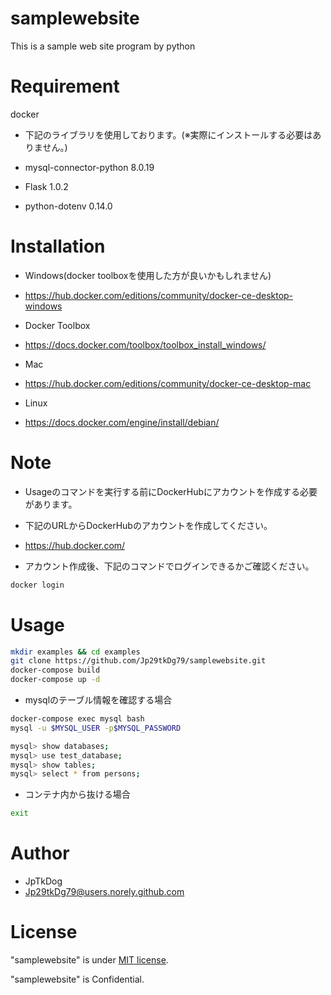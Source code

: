 # samplewebsite

This is a sample web site program by python

# Requirement

docker

* 下記のライブラリを使用しております。(※実際にインストールする必要はありません。)

* mysql-connector-python 8.0.19
* Flask 1.0.2
* python-dotenv 0.14.0

# Installation

* Windows(docker toolboxを使用した方が良いかもしれません)
* https://hub.docker.com/editions/community/docker-ce-desktop-windows
* Docker Toolbox
* https://docs.docker.com/toolbox/toolbox_install_windows/

* Mac
* https://hub.docker.com/editions/community/docker-ce-desktop-mac

* Linux
* https://docs.docker.com/engine/install/debian/

# Note

* Usageのコマンドを実行する前にDockerHubにアカウントを作成する必要があります。
* 下記のURLからDockerHubのアカウントを作成してください。
* https://hub.docker.com/

* アカウント作成後、下記のコマンドでログインできるかご確認ください。
```bash
docker login
```

# Usage

```bash
mkdir examples && cd examples
git clone https://github.com/Jp29tkDg79/samplewebsite.git
docker-compose build
docker-compose up -d
```

* mysqlのテーブル情報を確認する場合

```bash
docker-compose exec mysql bash
mysql -u $MYSQL_USER -p$MYSQL_PASSWORD

mysql> show databases;
mysql> use test_database;
mysql> show tables;
mysql> select * from persons;
```

* コンテナ内から抜ける場合
```bash
exit
```

# Author

* JpTkDog
* Jp29tkDg79@users.norely.github.com

# License

"samplewebsite" is under [MIT license](https://en.wikipedia.org/wiki/MIT_License).

"samplewebsite" is Confidential.
